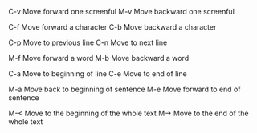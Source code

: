 C-v		Move forward one screenful
M-v		Move backward one screenful

C-f		Move forward a character
C-b		Move backward a character

C-p		Move to previous line
C-n		Move to next line

M-f		Move forward a word
M-b		Move backward a word

C-a		Move to beginning of line
C-e		Move to end of line

M-a 	Move back to beginning of sentence
M-e		Move forward to end of sentence

M-<		Move to the beginning of the whole text
M->		Move to the end of the whole text
